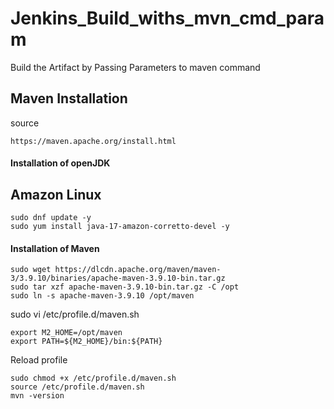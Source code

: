 # Jenkins_Build_withs_mvn_cmd_param
Build the Artifact by Passing Parameters to maven command

## Maven Installation
source
```
https://maven.apache.org/install.html
```
####  Installation of openJDK
## Amazon Linux
```
sudo dnf update -y
sudo yum install java-17-amazon-corretto-devel -y
``` 

####  Installation of Maven
```
sudo wget https://dlcdn.apache.org/maven/maven-3/3.9.10/binaries/apache-maven-3.9.10-bin.tar.gz
sudo tar xzf apache-maven-3.9.10-bin.tar.gz -C /opt
sudo ln -s apache-maven-3.9.10 /opt/maven
``` 
sudo vi /etc/profile.d/maven.sh
```
export M2_HOME=/opt/maven
export PATH=${M2_HOME}/bin:${PATH}
```
Reload profile
```
sudo chmod +x /etc/profile.d/maven.sh
source /etc/profile.d/maven.sh
mvn -version
```
